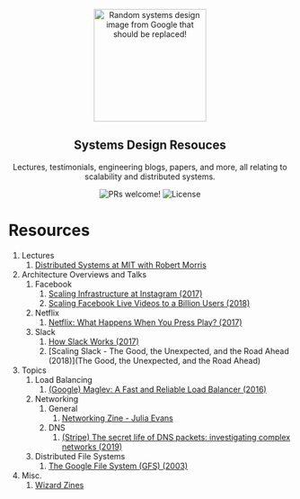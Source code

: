<p align="center">
  <img src="https://miro.medium.com/max/2000/1*UXYdhUocJfSHSdV3vRn8OQ.png" alt="Random systems design image from Google that should be replaced!" width="200">
</p>

<h2 align="center">
  Systems Design Resouces
</h2>

<p align="center">
  Lectures, testimonials, engineering blogs, papers, and more, all relating to scalability and distributed systems.
</p>

<p align="center">
  <img src="https://img.shields.io/badge/PRs-Welcome!-yellowgreen" alt="PRs welcome!" />

  <img alt="License" src="https://img.shields.io/badge/license-MIT-yellowgreen">
</p>

# Resources
1. Lectures
    1. [Distributed Systems at MIT with Robert Morris](https://www.youtube.com/watch?v=cQP8WApzIQQ&list=PLrw6a1wE39_tb2fErI4-WkMbsvGQk9_UB)
2. Architecture Overviews and Talks
    1. Facebook 
        1. [Scaling Infrastructure at Instagram (2017)](https://www.youtube.com/watch?v=hnpzNAPiC0E&t=2182s)
        2. [Scaling Facebook Live Videos to a Billion Users (2018)](https://www.youtube.com/watch?v=IO4teCbHvZw&t=963s)
    2. Netflix 
        1. [Netflix: What Happens When You Press Play? (2017)](http://highscalability.com/blog/2017/12/11/netflix-what-happens-when-you-press-play.html)
    3. Slack
        1. [How Slack Works (2017)](https://www.youtube.com/watch?v=WE9c9AZe-DY)
        2. [Scaling Slack - The Good, the Unexpected, and the Road Ahead (2018)](The Good, the Unexpected, and the Road Ahead)  
3. Topics
    1. Load Balancing
        1. [(Google) Maglev: A Fast and Reliable Load Balancer (2016)](https://research.google/pubs/pub44824/)
    2. Networking
        1. General
            1. [Networking Zine - Julia Evans](https://jvns.ca/networking-zine.pdf)
        2. DNS
            1. [(Stripe) The secret life of DNS packets: investigating complex networks (2019)](https://stripe.com/blog/secret-life-of-dns)
    5. Distributed File Systems
        1. [The Google File System (GFS) (2003)](https://static.googleusercontent.com/media/research.google.com/en//archive/gfs-sosp2003.pdf)
4. Misc.
    1. [Wizard Zines](https://wizardzines.com/)   
